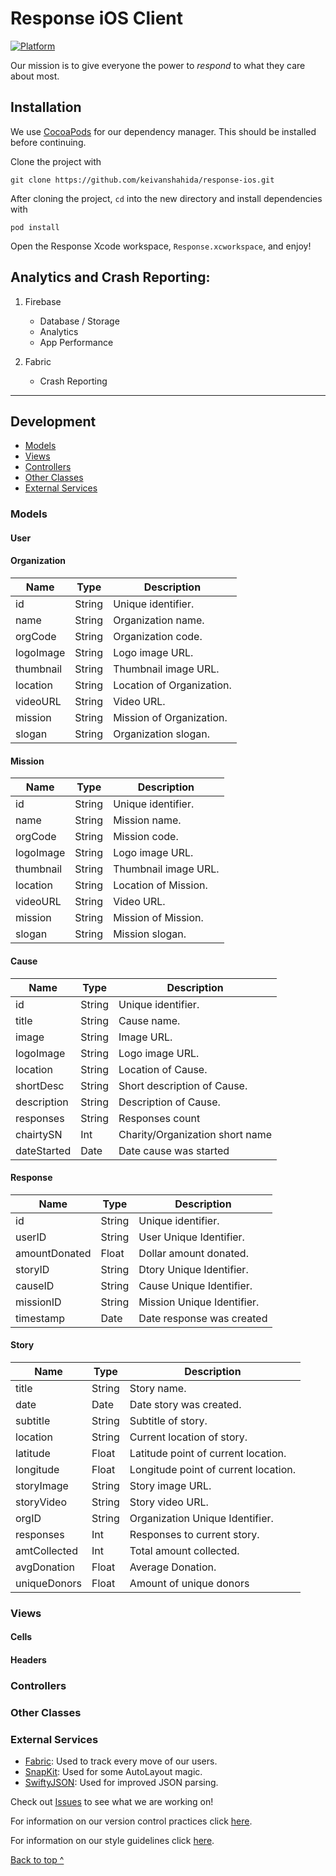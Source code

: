 # Response iOS Client 
[![Platform](https://img.shields.io/badge/platform-ios-lightgrey.svg)]()

Our mission is to give everyone the power to *respond* to what they care about most.

## Installation
We use [CocoaPods](http://cocoapods.org) for our dependency manager. This should be installed before continuing.

Clone the project with
```
git clone https://github.com/keivanshahida/response-ios.git
```

After cloning the project, `cd` into the new directory and install dependencies with
```
pod install
```
Open the Response Xcode workspace, `Response.xcworkspace`, and enjoy!

## Analytics and Crash Reporting:
1. Firebase
    * Database / Storage
    * Analytics
    * App Performance
    
2. Fabric
    * Crash Reporting

---

## Development 
  * [Models](#models)
  * [Views](#views)
  * [Controllers](#controllers)
  * [Other Classes](#other-classes)
  * [External Services](#external-services)

### Models

#### User


#### Organization 

| Name       | Type   | Description                             |
|------------|--------|-----------------------------------------|
| id         | String | Unique identifier.                      |
| name       | String | Organization name.                      |
| orgCode    | String | Organization code.                      |
| logoImage  | String | Logo image URL.                         |
| thumbnail  | String | Thumbnail image URL.                    |
| location   | String | Location of Organization.               |
| videoURL   | String | Video URL.                              |
| mission    | String | Mission of Organization.                |
| slogan     | String | Organization slogan.                    |

#### Mission 

| Name       | Type   | Description                             |
|------------|--------|-----------------------------------------|
| id         | String | Unique identifier.                      |
| name       | String | Mission name.                           |
| orgCode    | String | Mission code.                           |
| logoImage  | String | Logo image URL.                         |
| thumbnail  | String | Thumbnail image URL.                    |
| location   | String | Location of Mission.                    |
| videoURL   | String | Video URL.                              |
| mission    | String | Mission of Mission.                     |
| slogan     | String | Mission slogan.                         |

#### Cause

| Name        | Type   | Description                             |
|-------------|--------|-----------------------------------------|
| id          | String | Unique identifier.                      |
| title       | String | Cause name.                             |
| image       | String | Image URL.                              |
| logoImage   | String | Logo image URL.                         |
| location    | String | Location of Cause.                      |
| shortDesc   | String | Short description of Cause.             |
| description | String | Description of Cause.                   |
| responses   | String | Responses count                         |
| chairtySN   | Int    | Charity/Organization short name         |
| dateStarted | Date   | Date cause was started                  |

#### Response

| Name           | Type   | Description                                   |
|----------------|--------|-----------------------------------------------|
| id             | String | Unique identifier.                            |
| userID         | String | User Unique Identifier.                       |
| amountDonated  | Float  | Dollar amount donated.                        |
| storyID        | String | Dtory Unique Identifier.                      |
| causeID        | String | Cause Unique Identifier.                      |
| missionID      | String | Mission Unique Identifier.                    |
| timestamp      | Date   | Date response was created                     |

#### Story

| Name           | Type   | Description                             |
|----------------|--------|-----------------------------------------|
| title          | String | Story name.                             |
| date           | Date   | Date story was created.                 |
| subtitle       | String | Subtitle of story.                      |
| location       | String | Current location of story.              |
| latitude       | Float  | Latitude point of current location.     |
| longitude      | Float  | Longitude point of current location.    |
| storyImage     | String | Story image URL.                        |
| storyVideo     | String | Story video URL.                        |
| orgID          | String | Organization Unique Identifier.         |
| responses      | Int    | Responses to current story.             |
| amtCollected   | Int    | Total amount collected.                 |
| avgDonation    | Float  | Average Donation.                       |
| uniqueDonors   | Float  | Amount of unique donors                 |


### Views

#### Cells

#### Headers


### Controllers

### Other Classes

### External Services

 * [Fabric](https://get.fabric.io/?utm_campaign=discover&utm_medium=natural): Used to track every move of our users. 
 * [SnapKit](http://snapkit.io/docs/): Used for some AutoLayout magic.
 * [SwiftyJSON](https://github.com/SwiftyJSON/SwiftyJSON): Used for improved JSON parsing.

Check out [Issues](https://github.com/keivanshahida/response-ios/issues) to see what we are working on!

For information on our version control practices click [here](https://bible.cornellappdev.com/git/).

For information on our style guidelines click [here](https://github.com/keivanshahida/response-ios/wiki/Style-Guidelines).

[Back to top ^](#)

